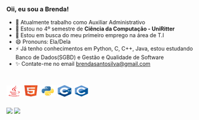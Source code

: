 ### Oii, eu sou a Brenda!

- 🔭 Atualmente trabalho como Auxiliar Administrativo
- 🌱 Estou no 4º semestre de **Ciência da Computação - UniRitter**
- 👯 Estou em busca do meu primeiro emprego na área de T.I
- 😄 Pronouns: Ela/Dela
- ⚡ Já tenho conhecimentos em Python, C, C++, Java, estou estudando Banco de Dados(SGBD) e Gestão e Qualidade de Software
- ✨ Contate-me no email brendasantosilva@gmail.com
##
<div style="display: inline_block"><br>
  <img align="center" alt="Rafa-J" height="30" width="40" src="https://raw.githubusercontent.com/devicons/devicon/master/icons/java/java-plain.svg">
  <img align="center" alt="Rafa-HTML" height="30" width="40" src="https://raw.githubusercontent.com/devicons/devicon/master/icons/html5/html5-original.svg">
  <img align="center" alt="Rafa-Python" height="30" width="40" src="https://raw.githubusercontent.com/devicons/devicon/master/icons/python/python-original.svg">
  <img align="center" alt="Rafa-Cpluplus" height="30" width="40" src="https://raw.githubusercontent.com/devicons/devicon/master/icons/cplusplus/cplusplus-original.svg">
  <img align="center" alt="Rafa-C" height="30" width="40" src="https://raw.githubusercontent.com/devicons/devicon/master/icons/c/c-original.svg">
   
   
</div>

##

<div> 
  
<a href="https://instagram.com/brendasxnts/" target="_blank"><img src="https://img.shields.io/badge/-Instagram-%23E4405F?style=for-the-badge&logo=instagram&logoColor=white" target="_blank"></a>
  <a href="https://www.linkedin.com/in/brenda-santos-92044a1ab" target="_blank"><img src="https://img.shields.io/badge/-LinkedIn-%230077B5?style=for-the-badge&logo=linkedin&logoColor=white" target="_blank"></a> 
  
</div>


